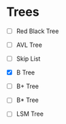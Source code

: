 # Trees

- [ ] Red Black Tree
- [ ] AVL Tree
- [ ] Skip List
- [x] B Tree
- [ ] B+ Tree
- [ ] B\* Tree
- [ ] LSM Tree

